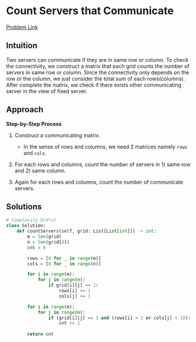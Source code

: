 **Count Servers that Communicate**
=
[Problem Link](https://leetcode.com/problems/count-servers-that-communicate/description)

## Intuition
Two servers can communicate if they are in same row or column. To check the connectivity, we construct a matrix 
that each grid counts the number of servers in same row or column. Since the connectivity only depends on the row or the column,
we just consider the total sum of each rows(columns). After complete the matrix, we check
if there exists other communicating server in the view of fixed server.

## Approach
**Step-by-Step Process**

1. Construct a communicating matrix.
    - In the sense of rows and columns, we need 2 matrices namely `rows` and `cols`.
  
2. For each rows and columns, count the number of servers in 1) same row and 2) same column.

3. Again for each rows and columns, count the number of communicate servers.
  
## Solutions
```python
# Complexity O(m*n)
class Solution:
    def countServers(self, grid: List[List[int]]) -> int:
        m = len(grid)
        n = len(grid[0])
        cnt = 0

        rows = [0 for _ in range(m)]
        cols = [0 for _ in range(n)]

        for i in range(m):
            for j in range(n):
                if grid[i][j] == 1:
                    rows[i] += 1
                    cols[j] += 1

        for i in range(m):
            for j in range(n):
                if (grid[i][j] == 1 and (rows[i] > 1 or cols[j] > 1)):
                    cnt += 1
        
        return cnt
```
